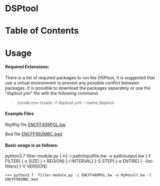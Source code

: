 # DSPtool

# Table of Contents

# Usage

#### Required Extensions:
 There is a list of required packages to run the DSPtool, 
 It is suggested that use a virtual environment to prevent any possible conflict between packages. It is possible to download the packages separately or use the "dsptool.yml" file with the following command.  
> conda env create -f dsptool.yml --name dsptool

#### Example Files
BigWig file   [ENCFF409PGL.bw](https://drive.google.com/open?id=1JYTv_Zj-M6xtNzed5Mk3saG6LMbDUu70)

Bed file   [ENCFF992MBC.bed](https://github.com/dawe/dsptool/blob/master/ENCFF992MBC.bed)

#### Basic usage is as follows:
python3.7  filter-module.py [-h] -i path/inputfile.bw -o path/output.bw [-f FILTER] [-s SIZE] [-r REGION] [-l INTERVAL] [-S STEP] [-e ENTIRE] [--list-filters] [-V VERSION]

```
>>> python3.7  filter-module.py -i ENCFF409PGL.bw -o MyResult.bw -l ENCFF992MBC.bed
```
